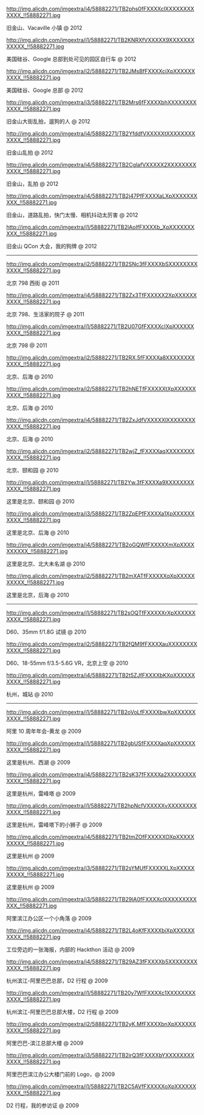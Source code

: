 http://img.alicdn.com/imgextra/i4/58882271/TB2phs0fFXXXXclXXXXXXXXXXXX_!!58882271.jpg

旧金山、Vacaville 小镇 @ 2012

http://img.alicdn.com/imgextra/i1/58882271/TB2KNRXfVXXXXX9XXXXXXXXXXXX_!!58882271.jpg

美国硅谷、Google 总部到处可见的园区自行车 @ 2012

http://img.alicdn.com/imgextra/i2/58882271/TB2JMsBfFXXXXciXpXXXXXXXXXX_!!58882271.jpg

美国硅谷、Google 总部 @ 2012

http://img.alicdn.com/imgextra/i3/58882271/TB2Mrs6fFXXXXbhXXXXXXXXXXXX_!!58882271.jpg

旧金山大街乱拍，遛狗的人 @ 2012

http://img.alicdn.com/imgextra/i4/58882271/TB2YfddfVXXXXXtXXXXXXXXXXXX_!!58882271.jpg

旧金山乱拍 @ 2012

http://img.alicdn.com/imgextra/i4/58882271/TB2CglafVXXXXX2XXXXXXXXXXXX_!!58882271.jpg

旧金山，乱拍 @ 2012

http://img.alicdn.com/imgextra/i4/58882271/TB2j47PfFXXXXaLXpXXXXXXXXXX_!!58882271.jpg

旧金山，道路乱拍，快门太慢、相机抖动太厉害 @ 2012

http://img.alicdn.com/imgextra/i1/58882271/TB2lAoIfFXXXXb_XpXXXXXXXXXX_!!58882271.jpg

旧金山 QCon 大会，我的狗牌 @ 2012

---------------------------------

http://img.alicdn.com/imgextra/i2/58882271/TB2SNc3fFXXXXbSXXXXXXXXXXXX_!!58882271.jpg

北京 798 西街 @ 2011

http://img.alicdn.com/imgextra/i4/58882271/TB2Zx3TfFXXXXX2XpXXXXXXXXXX_!!58882271.jpg

北京 798、生活家的院子 @ 2011

http://img.alicdn.com/imgextra/i1/58882271/TB2U07GfFXXXXcIXpXXXXXXXXXX_!!58882271.jpg

北京 798 @ 2011

http://img.alicdn.com/imgextra/i2/58882271/TB2RX.5fFXXXXa8XXXXXXXXXXXX_!!58882271.jpg

北京、后海 @ 2010

http://img.alicdn.com/imgextra/i2/58882271/TB2hNETfFXXXXXtXpXXXXXXXXXX_!!58882271.jpg

北京、后海 @ 2010


http://img.alicdn.com/imgextra/i4/58882271/TB2ZxJdfVXXXXXlXXXXXXXXXXXX_!!58882271.jpg

北京、后海 @ 2010

http://img.alicdn.com/imgextra/i2/58882271/TB2wjZ_fFXXXXaqXXXXXXXXXXXX_!!58882271.jpg

北京、颐和园 @ 2010

http://img.alicdn.com/imgextra/i1/58882271/TB2Yw.3fFXXXXa9XXXXXXXXXXXX_!!58882271.jpg

这里是北京、颐和园 @ 2010

http://img.alicdn.com/imgextra/i3/58882271/TB2ZpEPfFXXXXa1XpXXXXXXXXXX_!!58882271.jpg

这里是北京、后海 @ 2010

http://img.alicdn.com/imgextra/i4/58882271/TB2oGQWfFXXXXXmXpXXXXXXXXXX_!!58882271.jpg

这里是北京、北大未名湖 @ 2010

http://img.alicdn.com/imgextra/i2/58882271/TB2mXATfFXXXXXqXpXXXXXXXXXX_!!58882271.jpg

这里是北京，后海 @ 2010

---------------------------------

http://img.alicdn.com/imgextra/i1/58882271/TB2sOQTfFXXXXXrXpXXXXXXXXXX_!!58882271.jpg

D60、35mm f/1.8G 试镜 @ 2010

http://img.alicdn.com/imgextra/i2/58882271/TB2fQM9fFXXXXauXXXXXXXXXXXX_!!58882271.jpg

D60、18-55mm f/3.5-5.6G VR，北京上空 @ 2010

http://img.alicdn.com/imgextra/i4/58882271/TB2t5ZJfFXXXXbKXpXXXXXXXXXX_!!58882271.jpg

杭州，城站 @ 2010

---------------------------------

http://img.alicdn.com/imgextra/i1/58882271/TB2oVoLfFXXXXbwXpXXXXXXXXXX_!!58882271.jpg

阿里 10 周年年会-黄龙 @ 2009

http://img.alicdn.com/imgextra/i1/58882271/TB2gbUSfFXXXXaqXpXXXXXXXXXX_!!58882271.jpg

这里是杭州、西湖 @ 2009

http://img.alicdn.com/imgextra/i4/58882271/TB2sK37fFXXXXa2XXXXXXXXXXXX_!!58882271.jpg

这里是杭州，雷峰塔 @ 2009

http://img.alicdn.com/imgextra/i1/58882271/TB2hpNcfVXXXXXvXXXXXXXXXXXX_!!58882271.jpg

这里是杭州，雷峰塔下的小狮子 @ 2009

http://img.alicdn.com/imgextra/i4/58882271/TB2tmZOfFXXXXXOXpXXXXXXXXXX_!!58882271.jpg

这里是杭州 @ 2009

http://img.alicdn.com/imgextra/i3/58882271/TB2sYMUfFXXXXXLXpXXXXXXXXXX_!!58882271.jpg

这里是杭州 @ 2009

http://img.alicdn.com/imgextra/i3/58882271/TB29lA0fFXXXXclXXXXXXXXXXXX_!!58882271.jpg

阿里滨江办公区一个小角落 @ 2009

http://img.alicdn.com/imgextra/i4/58882271/TB2L4oKfFXXXXbiXpXXXXXXXXXX_!!58882271.jpg

工位旁边的一张海报，内部的 Hackthon 活动 @ 2009

http://img.alicdn.com/imgextra/i4/58882271/TB29AZ3fFXXXXb5XXXXXXXXXXXX_!!58882271.jpg

杭州滨江-阿里巴巴总部，D2 行程 @ 2009

http://img.alicdn.com/imgextra/i1/58882271/TB20y7WfFXXXXc1XXXXXXXXXXXX_!!58882271.jpg

杭州滨江-阿里巴巴总部大楼，D2 行程 @ 2009

http://img.alicdn.com/imgextra/i2/58882271/TB2yK.MfFXXXXbnXpXXXXXXXXXX_!!58882271.jpg

阿里巴巴-滨江总部大楼 @ 2009

http://img.alicdn.com/imgextra/i3/58882271/TB2irQ3fFXXXXbYXXXXXXXXXXXX_!!58882271.jpg

阿里巴巴滨江办公大楼门前的 Logo，@ 2009

http://img.alicdn.com/imgextra/i1/58882271/TB2C5AVfFXXXXXoXpXXXXXXXXXX_!!58882271.jpg

D2 行程，我的参访证 @ 2009
